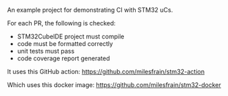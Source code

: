 An example project for demonstrating CI with STM32 uCs. 

For each PR, the following is checked:
* STM32CubeIDE project must compile
* code must be formatted correctly
* unit tests must pass
* code coverage report generated

It uses this GitHub action:
https://github.com/milesfrain/stm32-action

Which uses this docker image:
https://github.com/milesfrain/stm32-docker
